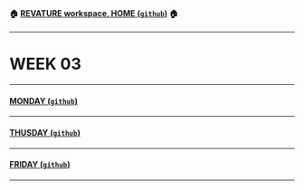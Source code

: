 #### :house: [REVATURE workspace, HOME (`github`)](https://github.com/joedonline/REVATURE__workspace)  :house:
---
# WEEK 03

---
#### [MONDAY (`github`)](https://github.com/joedonline/REVATURE__workspace/tree/master/WEEK__03/__01_MONDAY)

---
#### [THUSDAY (`github`)](https://github.com/joedonline/REVATURE__workspace/tree/master/WEEK__03/__04_THUSDAY)

---
#### [FRIDAY (`github`)](https://github.com/joedonline/REVATURE__workspace/tree/master/WEEK__03/__05_FRIDAY)

---
